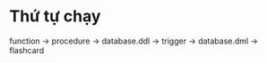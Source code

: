 # Thứ tự chạy

<!-- function -> procedure -> database -->

function -> procedure -> database.ddl -> trigger -> database.dml -> flashcard
